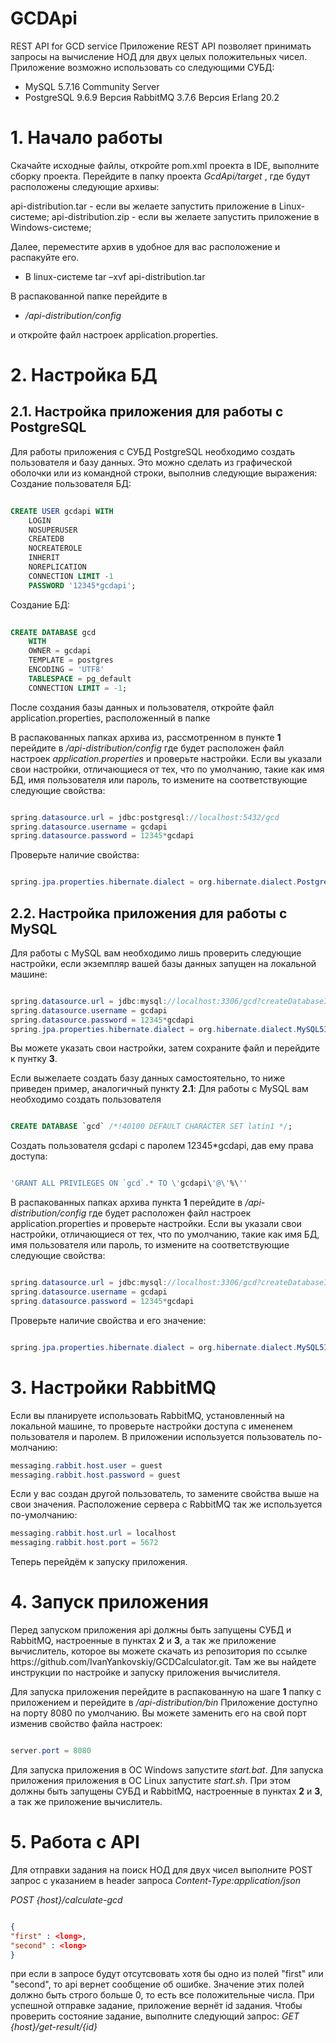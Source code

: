 # GCDApi
REST API for GCD service
Приложение REST API позволяет принимать запросы на вычисление НОД для двух целых положительных чисел.
Приложение возможно использовать со следующими СУБД:
- MySQL 5.7.16 Community Server
- PostgreSQL 9.6.9
Версия RabbitMQ 3.7.6 
Версия Erlang 20.2

<H1>1. Начало работы</H1>

Скачайте исходные файлы, откройте pom.xml проекта в IDE, выполните сборку проекта.
Перейдите в папку проекта <i>GcdApi/target</i> , где будут расположены следующие архивы:


api-distribution.tar - если вы желаете запустить приложение в Linux-системе; 
api-distribution.zip - если вы желаете запустить приложение в Windows-системе;

Далее, переместите архив в удобное для вас расположение и распакуйте его.
- В linux-системе tar –xvf api-distribution.tar

В распакованной папке перейдите в
- <i>/api-distribution/config</i>

и откройте файл настроек application.properties.


<H1>2. Настройка БД</H1>


<H2>2.1. Настройка приложения для работы с PostgreSQL</H2>
Для работы приложения с СУБД PostgreSQL необходимо создать пользователя и базу данных. Это можно сделать из графической оболочки или из командной строки, выполнив следующие выражения:
Создание пользователя БД:


```SQL
        
CREATE USER gcdapi WITH
	LOGIN
	NOSUPERUSER
	CREATEDB
	NOCREATEROLE
	INHERIT
	NOREPLICATION
	CONNECTION LIMIT -1
	PASSWORD '12345*gcdapi';
```
Создание БД:

```SQL
      
CREATE DATABASE gcd
    WITH 
    OWNER = gcdapi
    TEMPLATE = postgres
    ENCODING = 'UTF8'
    TABLESPACE = pg_default
    CONNECTION LIMIT = -1;
```

После создания базы данных и пользователя, откройте файл application.properties, расположенный в папке 

В распакованных папках архива из, рассмотренном в пункте <b>1</b> перейдите в <i>/api-distribution/config</i> где будет расположен файл настроек <i>application.properties</i> и проверьте настройки. Если вы указали свои настройки, отличающиеся от тех, что по умолчанию, такие как имя БД, имя пользователя или пароль, то измените на соответствующие следующие свойства:
  
```Java

spring.datasource.url = jdbc:postgresql://localhost:5432/gcd
spring.datasource.username = gcdapi
spring.datasource.password = 12345*gcdapi
```

Проверьте наличие свойства:
  
```Java

spring.jpa.properties.hibernate.dialect = org.hibernate.dialect.PostgreSQL94Dialect
```
<H2>2.2. Настройка приложения для работы с MySQL</H2>


Для работы с MySQL вам необходимо лишь проверить следующие настройки, если экземпляр вашей базы данных запущен на локальной машине:
  
```Java

spring.datasource.url = jdbc:mysql://localhost:3306/gcd?createDatabaseIfNotExist=true&useSSL=false
spring.datasource.username = gcdapi
spring.datasource.password = 12345*gcdapi
spring.jpa.properties.hibernate.dialect = org.hibernate.dialect.MySQL5InnoDBDialect
```
Вы можете указать свои настройки, затем сохраните файл и перейдите к пунтку <b>3</b>.

Если выжелаете создать базу данных самостоятельно, то ниже приведен пример, аналогичный пункту <b>2.1</b>:
Для работы с MySQL вам необходимо создать пользователя
  
```SQL

CREATE DATABASE `gcd` /*!40100 DEFAULT CHARACTER SET latin1 */;
```
Создать пользователя gcdapi с паролем 12345*gcdapi, дав ему права доступа: 
  
```SQL

'GRANT ALL PRIVILEGES ON `gcd`.* TO \'gcdapi\'@\'%\''
```

В распакованных папках архива пункта <b>1</b> перейдите в <i>/api-distribution/config</i> где будет расположен файл настроек application.properties и проверьте настройки. Если вы указали свои настройки, отличающиеся от тех, что по умолчанию, такие как имя БД, имя пользователя или пароль, то измените на соответствующие следующие свойства:
  
```Java

spring.datasource.url = jdbc:mysql://localhost:3306/gcd?createDatabaseIfNotExist=true&useSSL=false
spring.datasource.username = gcdapi
spring.datasource.password = 12345*gcdapi
```

Проверьте наличие свойства и его значение:
  
```Java

spring.jpa.properties.hibernate.dialect = org.hibernate.dialect.MySQL5InnoDBDialect
```
<H1>3. Настройки RabbitMQ</H1>
Если вы планируете использовать RabbitMQ, установленный на локальной машине, то проверьте настройки доступа с имененем пользователя и паролем. В приложении
используется пользователь по-молчанию:
  
```Java
messaging.rabbit.host.user = guest
messaging.rabbit.host.password = guest
```
Если у вас создан другой пользователь, то замените свойства выше на свои значения.
Расположение сервера с RabbitMQ так же используется по-умолчанию:
  
```Java
messaging.rabbit.host.url = localhost
messaging.rabbit.host.port = 5672
```
Теперь перейдём к запуску приложения.

<H1>4. Запуск приложения</H1>
Перед запуском приложения api должны быть запущены СУБД и RabbitMQ, настроенные в пунктах <b>2</b> и <b>3</b>, а так же приложение вычислитель, которое вы можете скачать из репозитория по ссылке
<href>https://github.com/IvanYankovskiy/GCDCalculator.git<href>. Там же вы найдете инструкции по настройке и запуску приложения вычислителя.

Для запуска приложения перейдите в распакованную на шаге <b>1</b> папку с приложением и перейдите в <i>/api-distribution/bin</i>
Приложение доступно на порту 8080 по умолчанию. Вы можете заменить его на свой порт изменив свойство файла настроек:
  
```Java

server.port = 8080
```
Для запуска приложения в ОС Windows запустите <i>start.bat</i>.
Для запуска приложения приложения в ОС Linux запустите <i>start.sh</i>.
При этом должны быть запущены СУБД и RabbitMQ, настроенные в пунктах <b>2</b> и <b>3</b>, а так же приложение вычислитель.

<H1>5. Работа с API</H1>
Для отправки задания на поиск НОД для двух чисел выполните POST запрос с указанием в header запроса <i>Content-Type:application/json
</i>


<i>POST {host}/calculate-gcd</i>
  
```Json

{
"first" : <long>,
"second" : <long>
}
```
при если в запросе будут отсутсвовать хотя бы одно из полей "first" или "second", то api вернет сообщение об ошибке.
Значение этих полей должно быть строго больше 0, то есть все положительные числа.
При успешной отправке задание, приложение вернёт id задания. Чтобы проверить состояние задание, выполните следующий запрос:
<i>GET {host}/get-result/{id}</i> 
